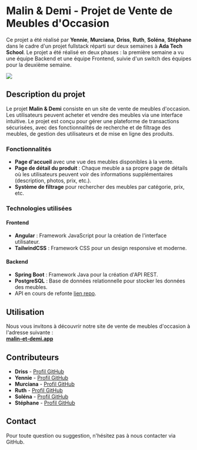 # Malin & Demi - Projet de Vente de Meubles d'Occasion

Ce projet a été réalisé par **Yennie**, **Murciana**, **Driss**, **Ruth**, **Soléna**, **Stéphane** dans le cadre d'un projet fullstack réparti sur deux semaines à **Ada Tech School**. Le projet a été réalisé en deux phases : la première semaine a vu une équipe Backend et une équipe Frontend, suivie d'un switch des équipes pour la deuxième semaine.

<img src="https://res.cloudinary.com/dbu3ntrbw/image/upload/v1739455122/malin-et-demi.png" />

## Description du projet

Le projet **Malin & Demi** consiste en un site de vente de meubles d'occasion. Les utilisateurs peuvent acheter et vendre des meubles via une interface intuitive. Le projet est conçu pour gérer une plateforme de transactions sécurisées, avec des fonctionnalités de recherche et de filtrage des meubles, de gestion des utilisateurs et de mise en ligne des produits.

### Fonctionnalités

- **Page d'accueil** avec une vue des meubles disponibles à la vente.
- **Page de détail du produit** : Chaque meuble a sa propre page de détails où les utilisateurs peuvent voir des informations supplémentaires (description, photos, prix, etc.).
- **Système de filtrage** pour rechercher des meubles par catégorie, prix, etc.

### Technologies utilisées

#### Frontend

- **Angular** : Framework JavaScript pour la création de l'interface utilisateur.
- **TailwindCSS** : Framework CSS pour un design responsive et moderne.

#### Backend

- **Spring Boot** : Framework Java pour la création d'API REST.
- **PostgreSQL** : Base de données relationnelle pour stocker les données des meubles.
- API en cours de refonte [lien repo](https://github.com/driss292/API-malin-et-demi).

## Utilisation

Nous vous invitons à découvrir notre site de vente de meubles d'occasion à l'adresse suivante :  
[**malin-et-demi.app**](https://malin-et-demi.netlify.app/)


## Contributeurs

- **Driss** - [Profil GitHub](https://github.com/driss292)
- **Yennie** - [Profil GitHub](https://github.com/Yennie32)
- **Murciana** - [Profil GitHub](https://github.com/Murciana)
- **Ruth** - [Profil GitHub](https://github.com/VicRuth)
- **Soléna** - [Profil GitHub](https://github.com/solena8)
- **Stéphane** - [Profil GitHub](https://github.com/Zen1971)

## Contact

Pour toute question ou suggestion, n'hésitez pas à nous contacter via GitHub.

